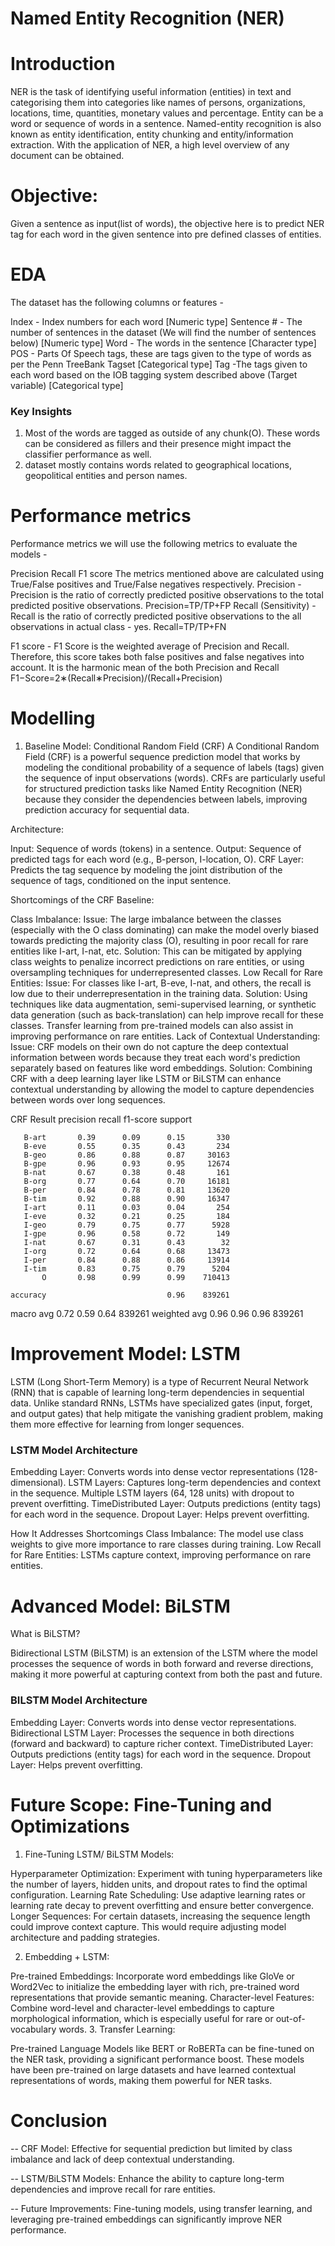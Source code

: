 # Named Entity Recognition (NER)

# Introduction
NER is the task of identifying useful information (entities) in text and categorising them into categories like names of persons, organizations, locations, time, quantities, monetary values and percentage. Entity can be a word or sequence of words in a sentence. Named-entity recognition is also known as entity identification, entity chunking and entity/information extraction. With the application of NER, a high level overview of any document can be obtained.

# Objective:
Given a sentence as input(list of words), the objective here is to predict NER tag for each word in the given sentence into pre defined classes of entities.

# EDA
The dataset has the following columns or features -

Index - Index numbers for each word [Numeric type]
Sentence # - The number of sentences in the dataset (We will find the number of sentences below) [Numeric type]
Word - The words in the sentence [Character type]
POS - Parts Of Speech tags, these are tags given to the type of words as per the Penn TreeBank Tagset [Categorical type]
Tag -The tags given to each word based on the IOB tagging system described above (Target variable) [Categorical type]

### Key Insights
1. Most of the words are tagged as outside of any chunk(O). These words can be considered as fillers and their presence might impact the classifier performance as well.
2. dataset mostly contains words related to geographical locations, geopolitical entities and person names.


# Performance metrics  
Performance metrics we will use the following metrics to evaluate the models -

Precision
Recall
F1 score
The metrics mentioned above are calculated using True/False positives and True/False negatives respectively.
Precision - Precision is the ratio of correctly predicted positive observations to the total predicted positive observations.
Precision=TP/TP+FP
Recall (Sensitivity) - Recall is the ratio of correctly predicted positive observations to the all observations in actual class - yes.
Recall=TP/TP+FN

F1 score - F1 Score is the weighted average of Precision and Recall. Therefore, this score takes both false positives and false negatives into account. It is the harmonic mean of the both Precision and Recall
F1−Score=2∗(Recall∗Precision)/(Recall+Precision)

# Modelling

1. Baseline Model: Conditional Random Field (CRF)
A Conditional Random Field (CRF) is a powerful sequence prediction model that works by modeling the conditional probability of a sequence of labels (tags) given the sequence of input observations (words). CRFs are particularly useful for structured prediction tasks like Named Entity Recognition (NER) because they consider the dependencies between labels, improving prediction accuracy for sequential data.

Architecture:

Input: Sequence of words (tokens) in a sentence.
Output: Sequence of predicted tags for each word (e.g., B-person, I-location, O).
CRF Layer: Predicts the tag sequence by modeling the joint distribution of the sequence of tags, conditioned on the input sentence.

Shortcomings of the CRF Baseline:

Class Imbalance:
Issue: The large imbalance between the classes (especially with the O class dominating) can make the model overly biased towards predicting the majority class (O), resulting in poor recall for rare entities like I-art, I-nat, etc.
Solution: This can be mitigated by applying class weights to penalize incorrect predictions on rare entities, or using oversampling techniques for underrepresented classes.
Low Recall for Rare Entities:
Issue: For classes like I-art, B-eve, I-nat, and others, the recall is low due to their underrepresentation in the training data.
Solution: Using techniques like data augmentation, semi-supervised learning, or synthetic data generation (such as back-translation) can help improve recall for these classes. Transfer learning from pre-trained models can also assist in improving performance on rare entities.
Lack of Contextual Understanding:
Issue: CRF models on their own do not capture the deep contextual information between words because they treat each word's prediction separately based on features like word embeddings.
Solution: Combining CRF with a deep learning layer like LSTM or BiLSTM can enhance contextual understanding by allowing the model to capture dependencies between words over long sequences.

CRF Result
  precision    recall  f1-score   support

       B-art       0.39      0.09      0.15       330
       B-eve       0.55      0.35      0.43       234
       B-geo       0.86      0.88      0.87     30163
       B-gpe       0.96      0.93      0.95     12674
       B-nat       0.67      0.38      0.48       161
       B-org       0.77      0.64      0.70     16181
       B-per       0.84      0.78      0.81     13620
       B-tim       0.92      0.88      0.90     16347
       I-art       0.11      0.03      0.04       254
       I-eve       0.32      0.21      0.25       184
       I-geo       0.79      0.75      0.77      5928
       I-gpe       0.96      0.58      0.72       149
       I-nat       0.67      0.31      0.43        32
       I-org       0.72      0.64      0.68     13473
       I-per       0.84      0.88      0.86     13914
       I-tim       0.83      0.75      0.79      5204
           O       0.98      0.99      0.99    710413

    accuracy                           0.96    839261
   macro avg       0.72      0.59      0.64    839261
weighted avg       0.96      0.96      0.96    839261

# Improvement Model: LSTM

LSTM (Long Short-Term Memory) is a type of Recurrent Neural Network (RNN) that is capable of learning long-term dependencies in sequential data. Unlike standard RNNs, LSTMs have specialized gates (input, forget, and output gates) that help mitigate the vanishing gradient problem, making them more effective for learning from longer sequences.

### LSTM Model Architecture
Embedding Layer: Converts words into dense vector representations (128-dimensional).
LSTM Layers: Captures long-term dependencies and context in the sequence. Multiple LSTM layers (64, 128 units) with dropout to prevent overfitting.
TimeDistributed Layer: Outputs predictions (entity tags) for each word in the sequence.
Dropout Layer: Helps prevent overfitting.

How It Addresses Shortcomings
Class Imbalance: The model  use class weights to give more importance to rare classes during training.
Low Recall for Rare Entities: LSTMs capture context, improving performance on rare entities.

# Advanced Model: BiLSTM

What is BiLSTM?

Bidirectional LSTM (BiLSTM) is an extension of the LSTM where the model processes the sequence of words in both forward and reverse directions, making it more powerful at capturing context from both the past and future.

### BILSTM Model Architecture

Embedding Layer: Converts words into dense vector representations.
Bidirectional LSTM Layer: Processes the sequence in both directions (forward and backward) to capture richer context.
TimeDistributed Layer: Outputs predictions (entity tags) for each word in the sequence.
Dropout Layer: Helps prevent overfitting.

# Future Scope: Fine-Tuning and Optimizations

1. Fine-Tuning LSTM/ BiLSTM Models:

Hyperparameter Optimization: Experiment with tuning hyperparameters like the number of layers, hidden units, and dropout rates to find the optimal configuration.
Learning Rate Scheduling: Use adaptive learning rates or learning rate decay to prevent overfitting and ensure better convergence.
Longer Sequences: For certain datasets, increasing the sequence length could improve context capture. This would require adjusting model architecture and padding strategies.

2. Embedding + LSTM:

Pre-trained Embeddings: Incorporate word embeddings like GloVe or Word2Vec to initialize the embedding layer with rich, pre-trained word representations that provide semantic meaning.
Character-level Features: Combine word-level and character-level embeddings to capture morphological information, which is especially useful for rare or out-of-vocabulary words.
3. Transfer Learning:

Pre-trained Language Models like BERT or RoBERTa can be fine-tuned on the NER task, providing a significant performance boost. These models have been pre-trained on large datasets and have learned contextual representations of words, making them powerful for NER tasks.


# Conclusion

-- CRF Model: Effective for sequential prediction but limited by class imbalance and lack of deep contextual understanding.

-- LSTM/BiLSTM Models: Enhance the ability to capture long-term dependencies and improve recall for rare entities.

-- Future Improvements: Fine-tuning models, using transfer learning, and leveraging pre-trained embeddings can significantly improve NER performance.
